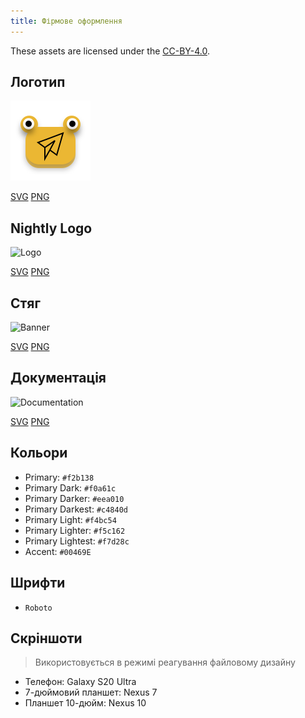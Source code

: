 ```yaml
---
title: Фірмове оформлення
---
```


These assets are licensed under the [CC-BY-4.0](https://github.com/LinwoodDev/Butterfly/blob/develop/BRANDING_LICENSE).

## Логотип

![Logo](/img/logo.svg)

[SVG](/img/logo.svg) [PNG](/img/logo.png)

## Nightly Logo

![Logo](/img/nightly.svg)

[SVG](/img/nightly.svg) [PNG](/img/nightly.png)

## Стяг

![Banner](/img/banner.svg)

[SVG](/img/banner.svg) [PNG](/img/banner.png)

## Документація

![Documentation](/img/docs.svg)

[SVG](/img/docs.svg) [PNG](/img/docs.png)

## Кольори

- Primary: `#f2b138`
- Primary Dark: `#f0a61c`
- Primary Darker: `#eea010`
- Primary Darkest: `#c4840d`
- Primary Light: `#f4bc54`
- Primary Lighter: `#f5c162`
- Primary Lightest: `#f7d28c`
- Accent: `#00469E`

## Шрифти

- `Roboto`

## Скріншоти

> Використовується в режимі реагування файловому дизайну

- Телефон: Galaxy S20 Ultra
- 7-дюймовий планшет: Nexus 7
- Планшет 10-дюйм: Nexus 10
